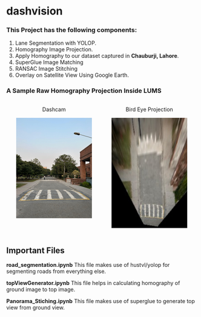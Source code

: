 # dashvision

### This Project has the following components: 
 1. Lane Segmentation with YOLOP.
 2. Homography Image Projection.
 3. Apply Homography to our dataset captured in **Chauburji, Lahore**.
 4. SuperGlue Image Matching
 5. RANSAC Image Stitching
 4. Overlay on Satellite View Using Google Earth.

### A Sample Raw Homography Projection Inside LUMS
<div style="display: flex; flex-direction: row;">
    <div style="flex: 50%;">
        <p align="center">Dashcam</p>
        <p align="center">
            <img src="dashlums.jpeg" alt="AutoEncoder" style="max-width:100%; width: 200px;">
        </p>
    </div>
    <div style="flex: 50%;">
        <p align="center">Bird Eye Projection </p>
        <p align="center">
            <img src="lums_projection.png" alt="AutoEncoder" style="max-width:100%; width: 200px;">
        </p>
    </div>
</div>

## Important Files
**road_segmentation.ipynb** This file makes use of hustvl/yolop for segmenting roads from everything else.

**topViewGenerator.ipynb** This file helps in calculating homography of ground image to top image.

**Panorama_Stiching.ipynb** This file makes use of superglue to generate top view from ground view.
